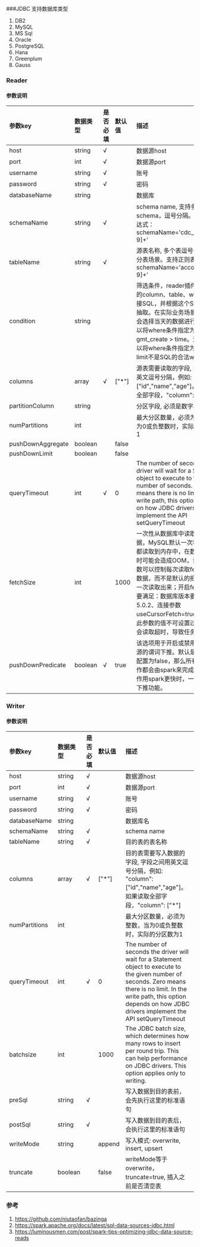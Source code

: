 ###JDBC 支持数据库类型

1. DB2
2. MySQL
3. MS Sql
4. Oracle
5. PostgreSQL
6. Hana
7. Greenplum
8. Gauss

### Reader

#### 参数说明

| 参数key             | 数据类型      | 是否必填    | 默认值   | 描述                                                                                                                                                                                                                                                                       |
|:------------------|:----------|:--------|:------|:-------------------------------------------------------------------------------------------------------------------------------------------------------------------------------------------------------------------------------------------------------------------------|
| host              | string    | √       |       | 数据源host                                                                                                                                                                                                                                                                  |
| port              | int       | √       |       | 数据源port                                                                                                                                                                                                                                                                  |
| username          | string    | √       |       | 账号                                                                                                                                                                                                                                                                       |
| password          | string    | √       |       | 密码                                                                                                                                                                                                                                                                       |
| databaseName      | string    |         |       | 数据库                                                                                                                                                                                                                                                                      |
| schemaName        | string    | √       |       | schema name, 支持多个schema，逗号分隔。支持正则表达式：schemaName='cdc_demos_[0-9]+'                                                                                                                                                                                                       |
| tableName         | string    | √       |       | 源表名称, 多个表逗号分割，适用分表场景。支持正则表达式：schemaName='account_[0-9]+'                                                                                                                                                                                                                |
| condition         | string    |         |       | 筛选条件，reader插件根据指定的column、table、where条件拼接SQL，并根据这个SQL进行数据抽取。在实际业务场景中，往往会选择当天的数据进行同步，可以将where条件指定为gmt_create > time。注意：不可以将where条件指定为limit 10，limit不是SQL的合法where子句                                                                                                         |
| columns           | array     | √       | ["*"] | 源表需要读取的字段, 字段之间用英文逗号分隔，例如: "column": ["id","name","age"]。如果读取全部字段，"column": ["*"]                                                                                                                                                                                        |
| partitionColumn   | string    |         |       | 分区字段, 必须是数字、时间类型                                                                                                                                                                                                                                                         |
| numPartitions     | int       |         |       | 最大分区数量，必须为整数，当为0或负整数时，实际的分区数为1                                                                                                                                                                                                                                           |
| pushDownAggregate | boolean   |         | false |                                                                                                                                                                                                                                                                          |
| pushDownLimit     | boolean   |         | false |                                                                                                                                                                                                                                                                          |
| queryTimeout      | int       | √       | 0     | The number of seconds the driver will wait for a Statement object to execute to the given number of seconds. Zero means there is no limit. In the write path, this option depends on how JDBC drivers implement the API setQueryTimeout                                  |
| fetchSize         | int       |         | 1000  | 一次性从数据库中读取多少条数据，MySQL默认一次将所有结果都读取到内存中，在数据量很大时可能会造成OOM，设置这个参数可以控制每次读取fetchSize条数据，而不是默认的把所有数据一次读取出来；开启fetchSize需要满足：数据库版本要高于5.0.2、连接参数useCursorFetch=true。 注意：此参数的值不可设置过大，否则会读取超时，导致任务失败。                                                                                 |
| pushDownPredicate | boolean   | √       | true  | 该选项用于开启或禁用jdbc数据源的谓词下推。默认是true。如果配置为false，那么所有的filter操作都会由spark来完成。当过滤操作用spark更快时，一般才会关闭下推功能。                                                                                                                                                                            |


### Writer

#### 参数说明

| 参数key         | 数据类型   | 是否必填   | 默认值       | 描述                                                                                                                                                                                                                                      |
|:--------------| :-----    |:-------|:----------|:----------------------------------------------------------------------------------------------------------------------------------------------------------------------------------------------------------------------------------------|
| host          | string    | √      |           | 数据源host                                                                                                                                                                                                                                 |
| port          | int       | √      |           | 数据源port                                                                                                                                                                                                                                 |
| username      | string    | √      |           | 账号                                                                                                                                                                                                                                      |
| password      | string    | √      |           | 密码                                                                                                                                                                                                                                      |
| databaseName  | string    |        |           | 数据库名                                                                                                                                                                                                                                    |
| schemaName    | string    | √       |           | schema name                                                                                                                                                                                                                             |
| tableName     | string    | √      |           | 目的表的表名称                                                                                                                                                                                                                                 |
| columns       | array     | √      | ["*"]     | 目的表需要写入数据的字段, 字段之间用英文逗号分隔，例如: "column": ["id","name","age"]。如果读取全部字段，"column": ["*"]                                                                                                                                                    |
| numPartitions | int       |        |           | 最大分区数量，必须为整数，当为0或负整数时，实际的分区数为1                                                                                                                                                                                                          |
| queryTimeout  | int       | √      | 0         | The number of seconds the driver will wait for a Statement object to execute to the given number of seconds. Zero means there is no limit. In the write path, this option depends on how JDBC drivers implement the API setQueryTimeout |
| batchsize     | int       |        | 1000      | The JDBC batch size, which determines how many rows to insert per round trip. This can help performance on JDBC drivers. This option applies only to writing.                                                                           |
| preSql        | string    | √      |           | 写入数据到目的表前，会先执行这里的标准语句                                                                                                                                                                                                                   |
| postSql       | string    | √      |           | 写入数据到目的表后，会执行这里的标准语句                                                                                                                                                                                                                    |
| writeMode     | string    |        | append    | 写入模式: overwrite, insert, upsert                                                                                                                                                                                                         |
| truncate      | boolean   |        | false     | writeMode等于overwrite，truncate=true, 插入之前是否清空表                                                                                                                                                                                           |

### 参考
1. https://github.com/niutaofan/bazinga
2. https://spark.apache.org/docs/latest/sql-data-sources-jdbc.html
3. https://luminousmen.com/post/spark-tips-optimizing-jdbc-data-source-reads


